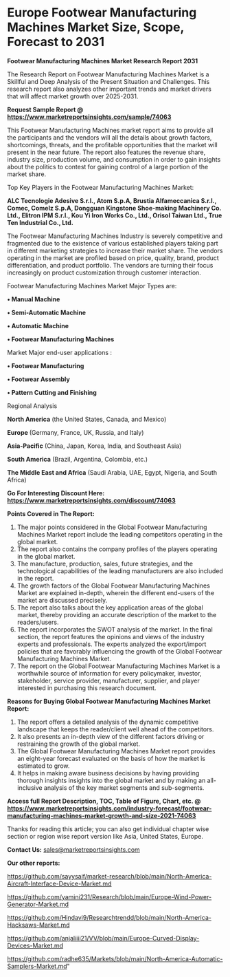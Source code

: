 # Europe Footwear Manufacturing Machines Market Size, Scope, Forecast to 2031

<strong>Footwear Manufacturing Machines Market Research Report 2031</strong>

The Research Report on Footwear Manufacturing Machines Market is a Skillful and Deep Analysis of the Present Situation and Challenges. This research report also analyzes other important trends and market drivers that will affect market growth over 2025-2031.

<strong>Request Sample Report @ <a href=https://www.marketreportsinsights.com/sample/74063>https://www.marketreportsinsights.com/sample/74063</a></strong>

This Footwear Manufacturing Machines market report aims to provide all the participants and the vendors will all the details about growth factors, shortcomings, threats, and the profitable opportunities that the market will present in the near future. The report also features the revenue share, industry size, production volume, and consumption in order to gain insights about the politics to contest for gaining control of a large portion of the market share.

Top Key Players in the Footwear Manufacturing Machines Market:

<strong>ALC Tecnologie Adesive S.r.l., Atom S.p.A, Brustia Alfameccanica S.r.l., Comec, Comelz S.p.A, Dongguan Kingstone Shoe-making Machinery Co. Ltd., Elitron IPM S.r.l., Kou Yi Iron Works Co., Ltd., Orisol Taiwan Ltd., True Ten Industrial Co., Ltd.</strong>

The Footwear Manufacturing Machines Industry is severely competitive and fragmented due to the existence of various established players taking part in different marketing strategies to increase their market share. The vendors operating in the market are profiled based on price, quality, brand, product differentiation, and product portfolio. The vendors are turning their focus increasingly on product customization through customer interaction.

Footwear Manufacturing Machines Market Major Types are:

<strong>• Manual Machine

• Semi-Automatic Machine

• Automatic Machine

• Footwear Manufacturing Machines</strong>

Market Major end-user applications :

<strong>• Footwear Manufacturing

• Footwear Assembly

• Pattern Cutting and Finishing</strong>

Regional Analysis

</u><strong><b>North America</b></strong> (the United States, Canada, and Mexico)

<strong><b>Europe </b></strong>(Germany, France, UK, Russia, and Italy)

<strong><b>Asia-Pacific</b></strong> (China, Japan, Korea, India, and Southeast Asia)

<strong><b>South America</b></strong> (Brazil, Argentina, Colombia, etc.)

<strong><b>The Middle East and Africa</b></strong> (Saudi Arabia, UAE, Egypt, Nigeria, and South Africa)

<strong>Go For Interesting Discount Here: <a href=https://www.marketreportsinsights.com/discount/74063>https://www.marketreportsinsights.com/discount/74063</a></strong>

<strong>Points Covered in The Report:</strong>
<ol>
  <li>The major points considered in the Global Footwear Manufacturing Machines Market report include the leading competitors operating in the global market.</li>
  <li>The report also contains the company profiles of the players operating in the global market.</li>
  <li>The manufacture, production, sales, future strategies, and the technological capabilities of the leading manufacturers are also included in the report.</li>
  <li>The growth factors of the Global Footwear Manufacturing Machines Market are explained in-depth, wherein the different end-users of the market are discussed precisely.</li>
  <li>The report also talks about the key application areas of the global market, thereby providing an accurate description of the market to the readers/users.</li>
  <li>The report incorporates the SWOT analysis of the market. In the final section, the report features the opinions and views of the industry experts and professionals. The experts analyzed the export/import policies that are favorably influencing the growth of the Global Footwear Manufacturing Machines Market.</li>
  <li>The report on the Global Footwear Manufacturing Machines Market is a worthwhile source of information for every policymaker, investor, stakeholder, service provider, manufacturer, supplier, and player interested in purchasing this research document.</li>
</ol>
<strong>Reasons for Buying Global Footwear Manufacturing Machines Market Report:</strong>

<ol>
  <li>The report offers a detailed analysis of the dynamic competitive landscape that keeps the reader/client well ahead of the competitors.</li>
  <li>It also presents an in-depth view of the different factors driving or restraining the growth of the global market.</li>
  <li>The Global Footwear Manufacturing Machines Market report provides an eight-year forecast evaluated on the basis of how the market is estimated to grow.</li>
  <li>It helps in making aware business decisions by having providing thorough insights insights into the global market and by making an all-inclusive analysis of the key market segments and sub-segments.</li>
</ol>
<strong>Access full Report Description, TOC, Table of Figure, Chart, etc. @ <a href=https://www.marketreportsinsights.com/industry-forecast/footwear-manufacturing-machines-market-growth-and-size-2021-74063>https://www.marketreportsinsights.com/industry-forecast/footwear-manufacturing-machines-market-growth-and-size-2021-74063</a></strong>


Thanks for reading this article; you can also get individual chapter wise section or region wise report version like Asia, United States, Europe.

<strong>Contact Us:</strong>
sales@marketreportsinsights.com

<strong>Our other reports:</strong>

<a href=https://github.com/sayysaif/market-research/blob/main/North-America-Aircraft-Interface-Device-Market.md>https://github.com/sayysaif/market-research/blob/main/North-America-Aircraft-Interface-Device-Market.md</a>

<a href=https://github.com/yamini231/Research/blob/main/Europe-Wind-Power-Generator-Market.md>https://github.com/yamini231/Research/blob/main/Europe-Wind-Power-Generator-Market.md</a>

<a href=https://github.com/Hindavi9/Researchtrendd/blob/main/North-America-Hacksaws-Market.md>https://github.com/Hindavi9/Researchtrendd/blob/main/North-America-Hacksaws-Market.md</a>

<a href=https://github.com/anjaliiii21/VV/blob/main/Europe-Curved-Display-Devices-Market.md>https://github.com/anjaliiii21/VV/blob/main/Europe-Curved-Display-Devices-Market.md</a>

<a href=https://github.com/radhe635/Markets/blob/main/North-America-Automatic-Samplers-Market.md>https://github.com/radhe635/Markets/blob/main/North-America-Automatic-Samplers-Market.md</a>"
